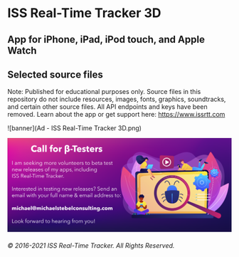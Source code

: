 #  ISS Real-Time Tracker 3D

## App for iPhone, iPad, iPod touch, and Apple Watch
## Selected source files

Note: Published for educational purposes only. Source files in this repository do not include resources, images, fonts, graphics, soundtracks, and certain other source files. All API endpoints and keys have been removed.
Learn about the app or get support here: https://www.issrtt.com 

![banner](Ad - ISS Real-Time Tracker 3D.png)

![banner](https://github.com/MDStebel/ISSRTT-Source-Public/blob/master/Call%20for%20Beta%20Testers.png)


###### © 2016-2021 ISS Real-Time Tracker. All Rights Reserved.
